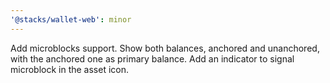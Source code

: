 ```yaml
---
'@stacks/wallet-web': minor
---
```


Add microblocks support. Show both balances, anchored and unanchored, with the anchored one as primary balance. Add an indicator to signal microblock in the asset icon.
